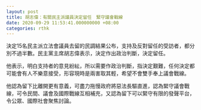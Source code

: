 ```yaml
---
layout: post
title: 胡志偉：有關民主派議員決定留任　緊守議會戰線
date: 2020-09-29 11:53:41.000000000 +08:00
categories: rthk
---
```


決定15名民主派立法會議員去留的民調結果公布，支持及反對留任的受訪者，都分別不過半數。民主黨主席胡志偉表示，決定作出政治判斷，決定留任。

他表示，明白支持者的意見紛紜，所以需要作政治判斷，指決定艱難，任何決定都可能會有人不樂意接受，形容現時是兩害取其輕，希望不會雙手奉上議會戰線。

他認為留下比離開更有意義，可盡力拖慢政府將惡法長驅直進，認為緊守議會戰線，可令民間、議會及國際戰線互相補充，又認為留下可以緊守有限的發聲平台，令公眾、國際社會聚焦討論。
